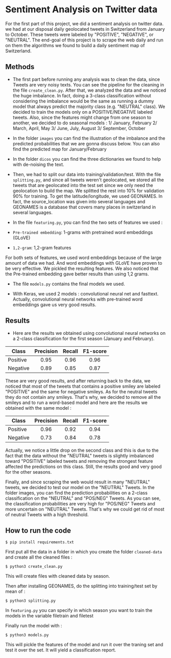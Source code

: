 # Sentiment Analysis on Twitter data 

For the first part of this project, we did a sentiment analysis on twitter data. we had at our disposal daily geolocated tweets in Switzerland
from January to October. These tweets were labeled by "POSITIVE", "NEGATIVE", or "NEUTRAL". The end-goal of this project is to scrape the 
web daily and run on them the algorithms we found to build a daily sentiment map of Switzerland.

## Methods

- The first part before running any analysis was to clean the data, since Tweets are very noisy texts. You can see the pipeline for the cleaning in the file `create_clean.py`.
After that, we analyzed the data and we noticed the huge imbalance. In fact, doing a 3-class classification 
without considering the imbalance would be the same as running a dummy model that always predict the majority class (e.g. "NEUTRAL" class).
We decided to train the models only on a POSITIVE/NEGATIVE labeled tweets. Also, since the features might change from one season to another,
we decided to do seasonal models : 1/ January, February 2/ March, April, May 3/ June, July, August 3/ September, October

- In the folder `images` you can find the illustration of the imbalance and the predicted probabilities that we are gonna discuss below.
  You can also find the predicted map for January/February
- In the folder `dicos` you can find the three dictionaries we found to help with de-noising the text.

- Then, we had to split our data into training/validation/test. With the file `splitting.py`, and since all tweets weren't geolocated, we
  stored all the tweets that are geolocated into the test set since we only need the geolocation to build the map. We splitted the rest     into 10% for validation 90% for training. To get the latitude/longitude, we used GEONAMES. In fact, the source_location was given into      several languages and GEONAMES is a database that covers many places in switzerland in several languages.

- In the file `featuring.py`, you can find the two sets of features we used : 
- `Pre-trained embedding`: 1-grams with pretrained word embeddings (GLoVE)
- `1,2-gram`: 1,2-gram features

For both sets of features, we used word embeddings because of the large amount of data we had. And word embeddings with GLoVE have proven to be 
very effective. We pickled the resulting features. We also noticed that the Pre-trained embedding gave better results than using 1,2 grams.

- The file `models.py` contains the final models we used.

- With Keras, we used 2 models : convolutional neural net and fasttext. Actually, convolutional neural networks with pre-trained word embeddings
gave us very good results.

## Results

- Here are the results we obtained using convolutional neural networks on a 2-class classification for the first season (January and February).

| Class        | Precision           | Recall              | F1-score            |
|--------------|:-------------------:|:-------------------:|:-------------------:|
| Positive     | 0.95                | 0.96                | 0.96                |
| Negative     | 0.89                | 0.85                | 0.87                |

These are very good results, and after returning back to the data, we noticed that most of the tweets that contains a positive smiley are labeled
"POSITIVE" and the same for negative smileys. As for the neutral tweets they do not contain any smileys. That's why, we decided to remove all the
smileys and to run a word-based model and here are the results we obtained with the same model :

| Class        | Precision           | Recall              | F1-score            |
|--------------|:-------------------:|:-------------------:|:-------------------:|
| Positive     | 0.96                | 0.92                | 0.94                |
| Negative     | 0.73                | 0.84                | 0.78                |

Actually, we notice a little drop on the second class and this is due to the fact that the data without the "NEUTRAL" tweets is slightly imbalanced
toward "POSITIVE" labeled tweets and removing the strongest feature affected the predictions on this class. Still, the results good and very good
for the other seasons.

Finally, and since scraping the web would result in many "NEUTRAL" tweets, we decided to test our model on the "NEUTRAL" Tweets.
In the folder images, you can find the prediction probabilities on a 2-class classification on the "NEUTRAL" and "POS/NEG" Tweets. As you can
see, the classification probabilities are very high for "POS/NEG" Tweets and more uncertain on "NEUTRAL" Tweets. That's why we could get rid
of most of neutral Tweets with a high threshold.
## How to run the code

```
$ pip install requirements.txt
```

First put all the data in a folder in which you create the folder `cleaned-data` and create all the cleaned files :
```
$ python3 create_clean.py
```
This will create files with cleaned data by season.

Then after installing GEONAMES, do the splitting into training/test set by mean of : 

```
$ python3 splitting.py
```

In `featuring.py` you can specify in which season you want to train the models in the variable filetrain and filetest

Finally run the model with :

```
$ python3 models.py
```
This will pickle the features of the model and run it over the traning set and test it over the set. It will yield a classification report.
